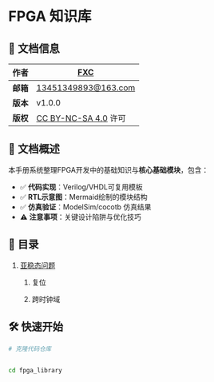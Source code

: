 # FPGA 知识库

## 📜 文档信息

| **作者** | [FXC](https://github.com/your-profile)                                   |
| ------ | ------------------------------------------------------------------------ |
| **邮箱** | 13451349893@163.com                                                      |
| **版本** | v1.0.0                                                                   |
| **版权** | [CC BY-NC-SA 4.0](https://creativecommons.org/licenses/by-nc-sa/4.0/) 许可 |

## 🚀 文档概述

本手册系统整理FPGA开发中的基础知识与**核心基础模块**，包含：

- ✅ **代码实现**：Verilog/VHDL可复用模板
- ✅ **RTL示意图**：Mermaid绘制的模块结构
- ✅ **仿真验证**：ModelSim/cocotb 仿真结果
- ⚠️ **注意事项**：关键设计陷阱与优化技巧

## 🌟 目录

1. [亚稳态问题](../docs/part1/reset_design.md)
   
   1. 复位
   
   2. 跨时钟域

## 🛠️ 快速开始

```bash
# 克隆代码仓库


cd fpga_library
```
